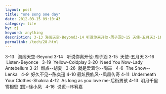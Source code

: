 ```yaml
---
layout: post
title: "one song one day"
date: 2012-03-15 09:10:43
category: life
by: zj
keyword: anything
description: 3-13 海阔天空-Beyond3-14 听说你离开他-周子涵3-15 天使-五月天3-16 Listen-Beyonce3-19 Yellow-Coldplay3-20 NeedYouNow-LadyAntebellum3-21 燃点--
permalink: /tech/28.html
---
```

3-13   海阔天空-Beyond 3-14   听说你离开他-周子涵 3-15  天使-五月天 3-16  Listen-Beyonce   3-19  Yellow-Coldplay 3-20  Need You Now-Lady Antebellum 3-21  燃点--胡夏   3-26  就是爱着你--陶喆   4-6  The Show--Lenka   4-9  好久不见--陈奕迅 4-10 最炫民族风--凤凰传奇 4-11  Underneath Your Clothes-Shakira 4-12  As long as you love me-后街男孩 4-13  明月千里寄相思 (国)-徐小凤   4-16  说谎--林宥嘉